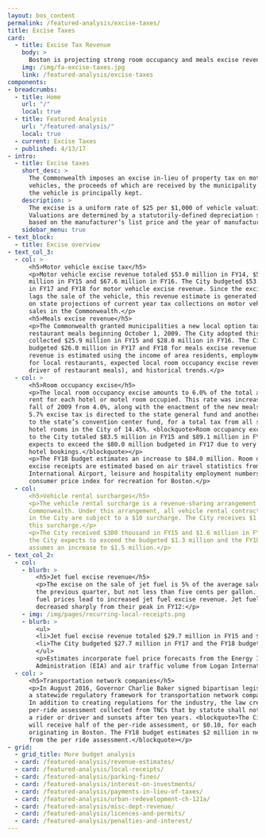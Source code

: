 ```yaml
---
layout: bos_content
permalink: /featured-analysis/excise-taxes/
title: Excise Taxes
card:
  - title: Excise Tax Revenue
    body: >
      Boston is projecting strong room occupancy and meals excise revenue.
    img: /img/fa-excise-taxes.jpg
    link: /featured-analysis/excise-taxes
components:
- breadcrumbs:
  - title: Home
    url: "/"
    local: true
  - title: Featured Analysis
    url: "/featured-analysis/"
    local: true
  - current: Excise Taxes
  - published: 4/13/17
- intro:
  - title: Excise taxes
    short_desc: >
      The Commonwealth imposes an excise in-lieu of property tax on motor 
      vehicles, the proceeds of which are received by the municipality where 
      the vehicle is principally kept. 
    description: >
      The excise is a uniform rate of $25 per $1,000 of vehicle valuation. 
      Valuations are determined by a statutorily-defined depreciation schedule 
      based on the manufacturer’s list price and the year of manufacture.
    sidebar_menu: true    
- text_block:
  - title: Excise overview
- text_col_3:
  - col: >
      <h5>Motor vehicle excise tax</h5>
      <p>Motor vehicle excise revenue totaled $53.0 million in FY14, $53.0 
      million in FY15 and $67.6 million in FY16. The City budgeted $53.0 million 
      in FY17 and FY18 for motor vehicle excise revenue. Since the excise tax 
      lags the sale of the vehicle, this revenue estimate is generated based 
      on state projections of current year tax collections on motor vehicle 
      sales in the Commonwealth.</p>
      <h5>Meals excise revenue</h5>
      <p>The Commonwealth granted municipalities a new local option tax on 
      restaurant meals beginning October 1, 2009. The City adopted this tax and 
      collected $25.9 million in FY15 and $28.0 million in FY16. The City 
      budgeted $26.0 million in FY17 and FY18 for meals excise revenue. This 
      revenue is estimated using the income of area residents, employment numbers 
      for local restaurants, expected local room occupancy excise revenues (a 
      driver of restaurant meals), and historical trends.</p>
  - col: >
      <h5>Room occupancy excise</h5>
      <p>The local room occupancy excise amounts to 6.0% of the total amount of 
      rent for each hotel or motel room occupied. This rate was increased in the 
      fall of 2009 from 4.0%, along with the enactment of the new meals tax. Another 
      5.7% excise tax is directed to the state general fund and another 2.75% fee 
      to the state’s convention center fund, for a total tax from all sources on 
      hotel rooms in the City of 14.45%. <blockquote>Room occupancy excise revenue 
      to the City totaled $83.5 million in FY15 and $89.1 million in FY16. The City 
      expects to exceed the $80.0 million budgeted in FY17 due to very strong 
      hotel bookings.</blockquote></p>
      <p>The FY18 budget estimates an increase to $84.0 million. Room occupancy 
      excise receipts are estimated based on air travel statistics from Logan 
      International Airport, leisure and hospitality employment numbers, and the 
      consumer price index for recreation for Boston.</p>
  - col:
      <h5>Vehicle rental surcharges</h5>
      <p>The vehicle rental surcharge is a revenue-sharing arrangement with the 
      Commonwealth. Under this arrangement, all vehicle rental contracts originating 
      in the City are subject to a $10 surcharge. The City receives $1 of 
      this surcharge.</p>
      <p>The City received $300 thousand in FY15 and $1.6 million in FY16. In FY17, 
      the City expects to exceed the budgeted $1.3 million and the FY18 budget 
      assumes an increase to $1.5 million.</p>
- text_col_2:
  - col:
    - blurb: > 
        <h5>Jet fuel excise revenue</h5>
        <p>The excise on the sale of jet fuel is 5% of the average sales price of 
        the previous quarter, but not less than five cents per gallon. Increases in 
        fuel prices lead to increased jet fuel excise revenue. Jet fuel prices have 
        decreased sharply from their peak in FY12:</p>
    - img: /img/pages/recurring-local-receipts.png
    - blurb: > 
        <ul>
        <li>Jet fuel excise revenue totaled $29.7 million in FY15 and $36.8 million in FY16 due to a late payment from FY15.</li>
        <li>The City budgeted $27.7 million in FY17 and the FY18 budget estimates a decrease to $22.0 million as low fuel prices are expected to continue.</li>
        </ul>
        <p>Estimates incorporate fuel price forecasts from the Energy Information 
        Administration (EIA) and air traffic volume from Logan International Airport.</p>
  - col: >
      <h5>Transportation network companies</h5>
      <p>In August 2016, Governor Charlie Baker signed bipartisan legislation creating 
      a statewide regulatory framework for transportation network companies (TNCs). 
      In addition to creating regulations for the industry, the law creates a $0.20 
      per-ride assessment collected from TNCs that by statute shall not be charged to 
      a rider or driver and sunsets after ten years. <blockquote>The City of Boston 
      will receive half of the per-ride assessment, or $0.10, for each ride 
      originating in Boston. The FY18 budget estimates $2 million in new revenue 
      from the per ride assessment.</blockquote></p>
- grid:
  - grid_title: More budget analysis
  - card: /featured-analysis/revenue-estimates/
  - card: /featured-analysis/local-receipts/
  - card: /featured-analysis/parking-fines/
  - card: /featured-analysis/interest-on-investments/
  - card: /featured-analysis/payments-in-lieu-of-taxes/
  - card: /featured-analysis/urban-redevelopment-ch-121a/
  - card: /featured-analysis/misc-dept-revenue/
  - card: /featured-analysis/licences-and-permits/
  - card: /featured-analysis/penalties-and-interest/
---
```

